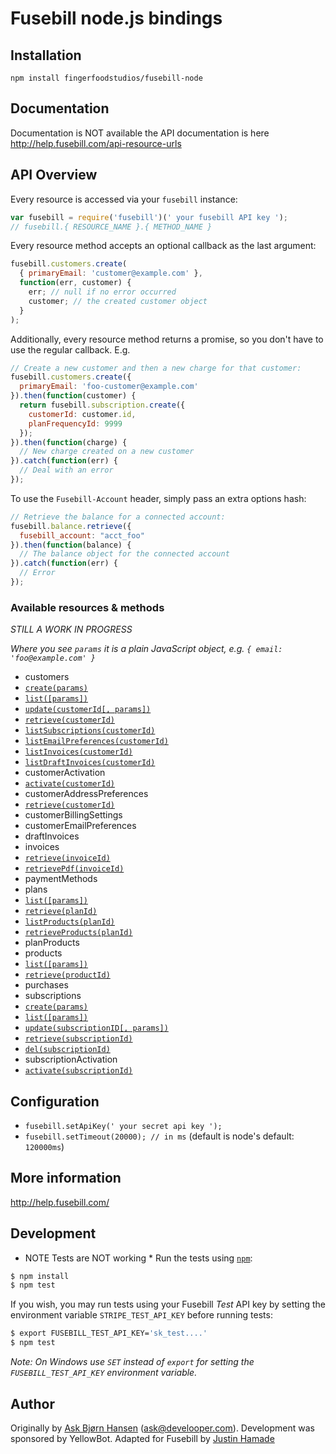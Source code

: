 # Fusebill node.js bindings 

## Installation

`npm install fingerfoodstudios/fusebill-node`

## Documentation

Documentation is NOT available the API documentation is here http://help.fusebill.com/api-resource-urls

## API Overview

Every resource is accessed via your `fusebill` instance:

```js
var fusebill = require('fusebill')(' your fusebill API key ');
// fusebill.{ RESOURCE_NAME }.{ METHOD_NAME }
```

Every resource method accepts an optional callback as the last argument:

```js
fusebill.customers.create(
  { primaryEmail: 'customer@example.com' },
  function(err, customer) {
    err; // null if no error occurred
    customer; // the created customer object
  }
);
```

Additionally, every resource method returns a promise, so you don't have to use the regular callback. E.g.

```js
// Create a new customer and then a new charge for that customer:
fusebill.customers.create({
  primaryEmail: 'foo-customer@example.com'
}).then(function(customer) {
  return fusebill.subscription.create({
    customerId: customer.id,
    planFrequencyId: 9999
  });
}).then(function(charge) {
  // New charge created on a new customer
}).catch(function(err) {
  // Deal with an error
});
```

To use the `Fusebill-Account` header, simply pass an extra options hash:

```js
// Retrieve the balance for a connected account:
fusebill.balance.retrieve({
  fusebill_account: "acct_foo"
}).then(function(balance) {
  // The balance object for the connected account
}).catch(function(err) {
  // Error
});
```

### Available resources & methods

*STILL A WORK IN PROGRESS*

*Where you see `params` it is a plain JavaScript object, e.g. `{ email: 'foo@example.com' }`*

 * customers
  * [`create(params)`](http://help.fusebill.com/api-create-customer)
  * [`list([params])`](http://help.fusebill.com/api-list-customers)
  * [`update(customerId[, params])`](http://help.fusebill.com/api-list-customers)
  * [`retrieve(customerId)`](http://help.fusebill.com/api-read-customer)
  * [`listSubscriptions(customerId)`](http://help.fusebill.com/api-list-subscriptions)
  * [`listEmailPreferences(customerId)`](http://help.fusebill.com/api-read-customer-email-preferences)
  * [`listInvoices(customerId)`](http://help.fusebill.com/api-list-posted-invoices)
  * [`listDraftInvoices(customerId)`](http://help.fusebill.com/api-list-draft-invoices)
 * customerActivation
  * [`activate(customerId)`](http://help.fusebill.com/api-customer-activation)
 * customerAddressPreferences
  * [`retrieve(customerId)`](http://help.fusebill.com/api-read-customer-address-preferences)
 * customerBillingSettings
 * customerEmailPreferences
 * draftInvoices
 * invoices
  * [`retrieve(invoiceId)`](http://help.fusebill.com/api-read-posted-invoice)
  * [`retrievePdf(invoiceId)`](http://help.fusebill.com/api-get-posted-invoice-as-pdf)
 * paymentMethods
 * plans
  * [`list([params])`](http://help.fusebill.com/api-get-plans)
  * [`retrieve(planId)`](http://help.fusebill.com/api-read-plan)
  * [`listProducts(planId)`](http://help.fusebill.com/api-list-planproduct-by-plan-id)
  * [`retrieveProducts(planId)`](https://fusebill.com/docs/api/node#retrieve_plan)
 * planProducts
 * products
  * [`list([params])`](http://help.fusebill.com/api-list-products)
  * [`retrieve(productId)`](http://help.fusebill.com/api-read-product)
 * purchases
 * subscriptions
  * [`create(params)`](https://fusebill.com/docs/api/node#create_subscription_beta)
  * [`list([params])`](https://fusebill.com/docs/api/node#list_subscription_beta)
  * [`update(subscriptionID[, params])`](https://fusebill.com/docs/api/node#update_subscription_beta)
  * [`retrieve(subscriptionId)`](https://fusebill.com/docs/api/node#retrieve_subscription_beta)
  * [`del(subscriptionId)`](https://fusebill.com/docs/api/node#delete_subscription_beta)
 * subscriptionActivation
  * [`activate(subscriptionId)`](http://help.fusebill.com/api-subscription-activation)

## Configuration

 * `fusebill.setApiKey(' your secret api key ');`
 * `fusebill.setTimeout(20000); // in ms` (default is node's default: `120000ms`)

## More information

http://help.fusebill.com/


## Development

* NOTE Tests are NOT working *
Run the tests using [`npm`](https://www.npmjs.com/):

```bash
$ npm install
$ npm test
```

If you wish, you may run tests using your Fusebill *Test* API key by setting the environment variable `STRIPE_TEST_API_KEY` before running tests:

```bash
$ export FUSEBILL_TEST_API_KEY='sk_test....'
$ npm test
```

*Note: On Windows use `SET` instead of `export` for setting the `FUSEBILL_TEST_API_KEY` environment variable.*


## Author

Originally by [Ask Bjørn Hansen](https://github.com/abh) (ask@develooper.com). Development was sponsored by YellowBot. 
Adapted for Fusebill by [Justin Hamade](https://github.com/justhamade)
